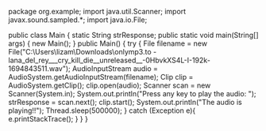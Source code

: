 package org.example;
import java.util.Scanner;
import javax.sound.sampled.*;
import java.io.File;

public class Main {
static String strResponse;
public static void main(String[] args) {
new Main();
}
public Main() {
try {
File filename = new File("C:\\Users\\lizam\\Downloads\\onlymp3.to - lana_del_rey___cry_kill_die__unreleased__-0HbvkXS4L-I-192k-1694843511.wav");
AudioInputStream audio = AudioSystem.getAudioInputStream(filename);
Clip clip = AudioSystem.getClip();
clip.open(audio);
Scanner scan = new Scanner(System.in);
System.out.println("Press any key to play the audio:  ");
strResponse = scan.next();
clip.start();
System.out.println("The audio is playing!!");
Thread.sleep(500000);
} catch (Exception e){
e.printStackTrace();
}
}
}